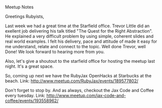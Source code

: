 Meetup Notes

Greetings Rubyists,

Last week we had a great time at the Starfield office. Trevor Little did an exellent job delivering his talk titled "The Quest for the Right Abstraction". He explained a very difficult problem by using simple, coherent slides and real world examples. I felt his delivery, pace and attitude of made it easy for me understand, relate and connect to the topic. Well done Trevor, well Done! We look forward to hearing more from you. 

Also, let's give a shoutout to the starfield office for hosting the meetup last night. It's a great space.

So, coming up next we have the RubyJax OpenHacks at Starbucks at the beach.
Link: http://www.meetup.com/RubyJax/events/189577802/

Don't forget to stop by. And as always, checkout the Jax Code and Coffee every tuesday. 
Link: http://www.meetup.com/jax-code-and-coffee/events/193558962/
